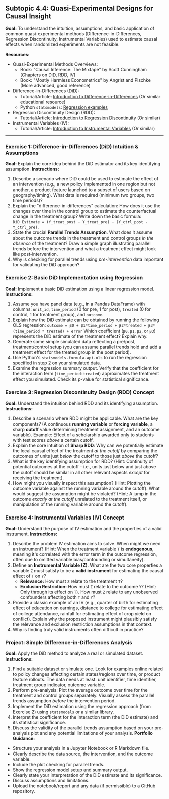
## Subtopic 4.4: Quasi-Experimental Designs for Causal Insight

**Goal:** To understand the intuition, assumptions, and basic application of common quasi-experimental methods (Difference-in-Differences, Regression Discontinuity, Instrumental Variables) used to estimate causal effects when randomized experiments are not feasible.

**Resources:**

  * Quasi-Experimental Methods Overviews:
      * Book: "Causal Inference: The Mixtape" by Scott Cunningham (Chapters on DiD, RDD, IV)
      * Book: "Mostly Harmless Econometrics" by Angrist and Pischke (More advanced, good reference)
  * Difference-in-Differences (DiD):
      * Tutorial/Article: [Introduction to Difference-in-Differences](https://www.publichealth.columbia.edu/research/population-health-methods/difference-difference-estimation) (Or similar educational resource)
      * Python `statsmodels`: [Regression examples](https://www.google.com/search?q=https://www.statsmodels.org/stable/examples/index.html%23regression)
  * Regression Discontinuity Design (RDD):
      * Tutorial/Article: [Introduction to Regression Discontinuity](https://www.google.com/search?q=https://www.masteringeconometrics.com/regression-discontinuity/) (Or similar)
  * Instrumental Variables (IV):
      * Tutorial/Article: [Introduction to Instrumental Variables](https://www.google.com/search?q=https://www.masteringeconometrics.com/instrumental-variables/) (Or similar)

-----

### Exercise 1: Difference-in-Differences (DiD) Intuition & Assumptions

**Goal:** Explain the core idea behind the DiD estimator and its key identifying assumption.
**Instructions:**

1.  Describe a scenario where DiD could be used to estimate the effect of an intervention (e.g., a new policy implemented in one region but not another, a product feature launched to a subset of users based on geography/timing). What data is required (minimum two groups, two time periods)?
2.  Explain the "difference-in-differences" calculation: How does it use the changes over time in the control group to estimate the counterfactual change in the treatment group? Write down the basic formula: `DiD_Estimate = (Y_treat_post - Y_treat_pre) - (Y_ctrl_post - Y_ctrl_pre)`.
3.  State the crucial **Parallel Trends Assumption**. What does it assume about the outcome trends in the treatment and control groups *in the absence* of the treatment? Draw a simple graph illustrating parallel trends before the intervention and what a treatment effect might look like post-intervention.
4.  Why is checking for parallel trends using *pre-intervention* data important for validating the DiD approach?

### Exercise 2: Basic DiD Implementation using Regression

**Goal:** Implement a basic DiD estimation using a linear regression model.
**Instructions:**

1.  Assume you have panel data (e.g., in a Pandas DataFrame) with columns: `unit_id`, `time_period` (0 for pre, 1 for post), `treated` (0 for control, 1 for treatment group), and `outcome`.
2.  Explain how the DiD estimate can be obtained by running the following OLS regression:
    `outcome = β0 + β1*time_period + β2*treated + β3*(time_period * treated) + error`
    Which coefficient (`β0`, `β1`, `β2`, or `β3`) represents the DiD estimate of the treatment effect? Explain why.
3.  Generate some simple simulated data reflecting a pre/post, treatment/control setup (you can assume parallel trends hold and add a treatment effect for the treated group in the post period).
4.  Use Python's `statsmodels.formula.api.ols` to run the regression specified in step 2 on your simulated data.
5.  Examine the regression summary output. Verify that the coefficient for the interaction term (`time_period:treated`) approximates the treatment effect you simulated. Check its p-value for statistical significance.

### Exercise 3: Regression Discontinuity Design (RDD) Concept

**Goal:** Understand the intuition behind RDD and its identifying assumption.
**Instructions:**

1.  Describe a scenario where RDD might be applicable. What are the key components? (A continuous **running variable** or **forcing variable**, a sharp **cutoff** value determining treatment assignment, and an outcome variable). Example: Effect of a scholarship awarded only to students with test scores *above* a certain cutoff.
2.  Explain the core intuition of **Sharp RDD**: Why can we potentially estimate the local causal effect of the treatment *at the cutoff* by comparing the outcomes of units just *below* the cutoff to those just *above* the cutoff?
3.  What is the key identifying assumption for RDD? (Hint: Continuity of potential outcomes at the cutoff - i.e., units just below and just above the cutoff should be similar in all other relevant aspects *except* for receiving the treatment).
4.  How might you visually inspect this assumption? (Hint: Plotting the outcome variable against the running variable around the cutoff). What would suggest the assumption might be violated? (Hint: A jump in the outcome *exactly at the cutoff* unrelated to the treatment itself, or manipulation of the running variable around the cutoff).

### Exercise 4: Instrumental Variables (IV) Concept

**Goal:** Understand the purpose of IV estimation and the properties of a valid instrument.
**Instructions:**

1.  Describe the problem IV estimation aims to solve. When might we need an instrument? (Hint: When the treatment variable `T` is **endogenous**, meaning it's correlated with the error term in the outcome regression, often due to omitted variable bias/confounding or simultaneity).
2.  Define an **Instrumental Variable (Z)**. What are the two core properties a variable `Z` must satisfy to be a **valid instrument** for estimating the causal effect of `T` on `Y`?
      * **Relevance:** How must `Z` relate to the treatment `T`?
      * **Exclusion Restriction:** How must `Z` relate to the outcome `Y`? (Hint: Only through its effect on `T`). How must `Z` relate to any unobserved confounders affecting both `T` and `Y`?
3.  Provide a classic example of an IV (e.g., quarter of birth for estimating effect of education on earnings, distance to college for estimating effect of college attendance, rainfall for estimating effect of crop yield on conflict). Explain why the proposed instrument might plausibly satisfy the relevance and exclusion restriction assumptions in that context.
4.  Why is finding truly valid instruments often difficult in practice?

### Project: Simple Difference-in-Differences Analysis

**Goal:** Apply the DiD method to analyze a real or simulated dataset.
**Instructions:**

1.  Find a suitable dataset or simulate one. Look for examples online related to policy changes affecting certain states/regions over time, or product feature rollouts. The data needs at least: unit identifier, time identifier, treatment group indicator, outcome variable.
2.  Perform pre-analysis: Plot the average outcome over time for the treatment and control groups separately. Visually assess the parallel trends assumption *before* the intervention period.
3.  Implement the DiD estimation using the regression approach (from Exercise 2) using `statsmodels` or a similar library.
4.  Interpret the coefficient for the interaction term (the DiD estimate) and its statistical significance.
5.  Discuss the validity of the parallel trends assumption based on your pre-analysis plot and any potential limitations of your analysis.
    **Portfolio Guidance:**

  * Structure your analysis in a Jupyter Notebook or R Markdown file.
  * Clearly describe the data source, the intervention, and the outcome variable.
  * Include the plot checking for parallel trends.
  * Show the regression model setup and summary output.
  * Clearly state your interpretation of the DiD estimate and its significance.
  * Discuss assumptions and limitations.
  * Upload the notebook/report and any data (if permissible) to a GitHub repository.

